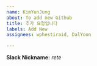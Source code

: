 ```yaml
---
name: KimYunJung
about: To add new Github
title: 추가 요청입니다
labels: Add New
assignees: wphestiraid, DalYoon

---
```


**Slack Nickname:** _rete_

<!-- 되도록이면 Pull request로 부탁드립니다! -->
